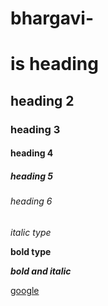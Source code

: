 # bhargavi-
# is heading
## heading 2
### heading 3
#### heading 4
##### heading 5
###### heading 6
*italic type*

**bold type**

***bold and italic***

[google](https://www.google.com/)
